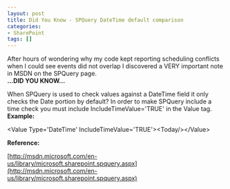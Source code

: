 ```yaml
---
layout: post
title: Did You Know - SPQuery DateTime default comparison
categories:
- SharePoint
tags: []
---
```

After hours of wondering why my code kept reporting scheduling conflicts when I could see events did not overlap I discovered a VERY important note in MSDN on the SPQuery page.  
**...DID YOU KNOW...**

When SPQuery is used to check values against a DateTime field it only checks the Date portion by default? In order to make SPQuery include a time check you must include IncludeTimeValue='TRUE' in the Value tag.  
**Example:**

\<Value Type='DateTime' IncludeTimeValue='TRUE'\>\<Today/\>\</Value\>  
  
**Reference:**

[http://msdn.microsoft.com/en-us/library/microsoft.sharepoint.spquery.aspx](http://msdn.microsoft.com/en-us/library/microsoft.sharepoint.spquery.aspx)

